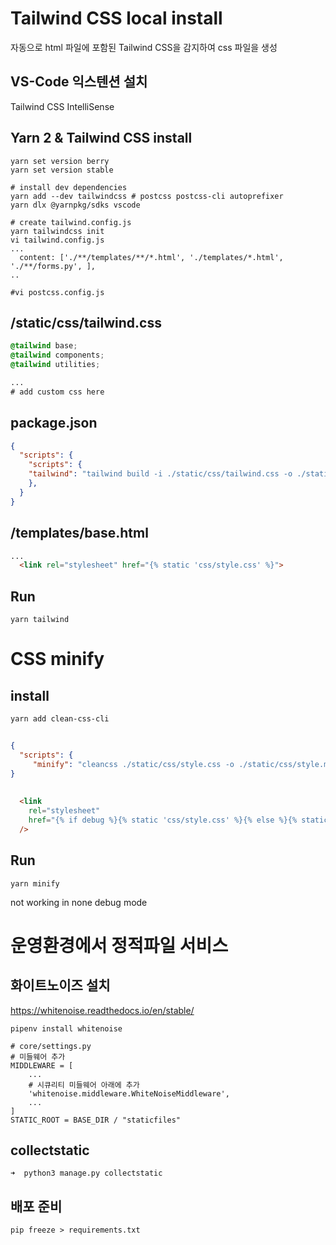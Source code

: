 
# Tailwind CSS local install
자동으로 html 파일에 포함된 Tailwind CSS을 감지하여 css 파일을 생성

## VS-Code 익스텐션 설치
Tailwind CSS IntelliSense

## Yarn 2 & Tailwind CSS install
```shell
yarn set version berry
yarn set version stable

# install dev dependencies
yarn add --dev tailwindcss # postcss postcss-cli autoprefixer
yarn dlx @yarnpkg/sdks vscode

# create tailwind.config.js
yarn tailwindcss init
vi tailwind.config.js
...
  content: ['./**/templates/**/*.html', './templates/*.html', './**/forms.py', ],
..

#vi postcss.config.js

```

## /static/css/tailwind.css
```css
@tailwind base;
@tailwind components;
@tailwind utilities;

...
# add custom css here

```

## package.json
```json
{
  "scripts": {
    "scripts": {
    "tailwind": "tailwind build -i ./static/css/tailwind.css -o ./static/css/style.css --watch",
    },
  }
}
```

## /templates/base.html
```html
...
  <link rel="stylesheet" href="{% static 'css/style.css' %}">
```

## Run
```shell
yarn tailwind
```

# CSS minify
## install
```shell
yarn add clean-css-cli
```

##
```json
{
  "scripts": {
     "minify": "cleancss ./static/css/style.css -o ./static/css/style.min.css",  }
}
```

##
```html
  <link
    rel="stylesheet"
    href="{% if debug %}{% static 'css/style.css' %}{% else %}{% static 'css/style.min.css' %}{% endif %}"
  />
```

## Run
```shell
yarn minify
```

not working in none debug mode


# 운영환경에서 정적파일 서비스
## 화이트노이즈 설치
https://whitenoise.readthedocs.io/en/stable/
```shell
pipenv install whitenoise

# core/settings.py
# 미들웨어 추가
MIDDLEWARE = [
    ...
    # 시큐리티 미들웨어 아래에 추가
    'whitenoise.middleware.WhiteNoiseMiddleware',
    ...
]
STATIC_ROOT = BASE_DIR / "staticfiles"
```

## collectstatic
```shell
➜  python3 manage.py collectstatic
```

## 배포 준비
```shell
pip freeze > requirements.txt
```
